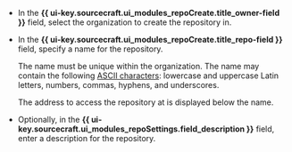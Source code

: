 * In the **{{ ui-key.sourcecraft.ui_modules_repoCreate.title_owner-field }}** field, select the organization to create the repository in.
* In the **{{ ui-key.sourcecraft.ui_modules_repoCreate.title_repo-field }}** field, specify a name for the repository. 
       
  The name must be unique within the organization. The name may contain the following [ASCII characters](https://ru.wikipedia.org/wiki/ASCII): lowercase and uppercase Latin letters, numbers, commas, hyphens, and underscores.

  The address to access the repository at is displayed below the name.

* Optionally, in the **{{ ui-key.sourcecraft.ui_modules_repoSettings.field_description }}** field, enter a description for the repository.